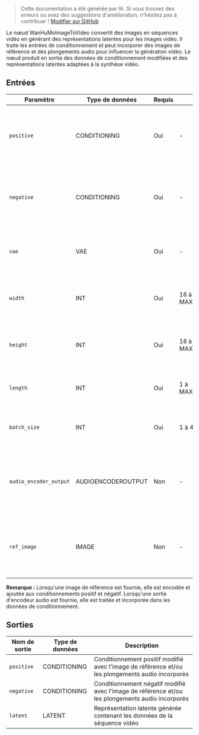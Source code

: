 > Cette documentation a été générée par IA. Si vous trouvez des erreurs ou avez des suggestions d'amélioration, n'hésitez pas à contribuer ! [Modifier sur GitHub](https://github.com/Comfy-Org/embedded-docs/blob/main/comfyui_embedded_docs/docs/WanHuMoImageToVideo/fr.md)

Le nœud WanHuMoImageToVideo convertit des images en séquences vidéo en générant des représentations latentes pour les images vidéo. Il traite les entrées de conditionnement et peut incorporer des images de référence et des plongements audio pour influencer la génération vidéo. Le nœud produit en sortie des données de conditionnement modifiées et des représentations latentes adaptées à la synthèse vidéo.

## Entrées

| Paramètre | Type de données | Requis | Plage | Description |
|-----------|-----------|----------|-------|-------------|
| `positive` | CONDITIONING | Oui | - | Entrée de conditionnement positive qui guide la génération vidéo vers le contenu souhaité |
| `negative` | CONDITIONING | Oui | - | Entrée de conditionnement négative qui éloigne la génération vidéo du contenu indésirable |
| `vae` | VAE | Oui | - | Modèle VAE utilisé pour encoder les images de référence dans l'espace latent |
| `width` | INT | Oui | 16 à MAX_RESOLUTION | Largeur des images vidéo de sortie en pixels (par défaut : 832, doit être divisible par 16) |
| `height` | INT | Oui | 16 à MAX_RESOLUTION | Hauteur des images vidéo de sortie en pixels (par défaut : 480, doit être divisible par 16) |
| `length` | INT | Oui | 1 à MAX_RESOLUTION | Nombre d'images dans la séquence vidéo générée (par défaut : 97) |
| `batch_size` | INT | Oui | 1 à 4096 | Nombre de séquences vidéo à générer simultanément (par défaut : 1) |
| `audio_encoder_output` | AUDIOENCODEROUTPUT | Non | - | Données d'encodage audio optionnelles qui peuvent influencer la génération vidéo basée sur le contenu audio |
| `ref_image` | IMAGE | Non | - | Image de référence optionnelle utilisée pour guider le style et le contenu de la génération vidéo |

**Remarque :** Lorsqu'une image de référence est fournie, elle est encodée et ajoutée aux conditionnements positif et négatif. Lorsqu'une sortie d'encodeur audio est fournie, elle est traitée et incorporée dans les données de conditionnement.

## Sorties

| Nom de sortie | Type de données | Description |
|-------------|-----------|-------------|
| `positive` | CONDITIONING | Conditionnement positif modifié avec l'image de référence et/ou les plongements audio incorporés |
| `negative` | CONDITIONING | Conditionnement négatif modifié avec l'image de référence et/ou les plongements audio incorporés |
| `latent` | LATENT | Représentation latente générée contenant les données de la séquence vidéo |
